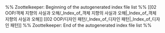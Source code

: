 %% Zoottelkeeper: Beginning of the autogenerated index file list  %%
 [[02 OOP/객체 지향의 사실과 오해/_Index_of_객체 지향의 사실과 오해|_Index_of_객체 지향의 사실과 오해]]
 [[02 OOP/디자인 패턴/_Index_of_디자인 패턴|_Index_of_디자인 패턴]]
%% Zoottelkeeper: End of the autogenerated index file list  %%
